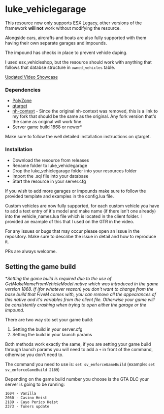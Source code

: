 # luke_vehiclegarage

This resource now only supports ESX Legacy, other versions of the framework **will not** work without modifying the resource.

Alongside cars, aircrafts and boats are also fully supported with them having their own separate garages and impounds.

The impound has checks in place to prevent vehicle duping.

I used esx_vehicleshop, but the resource should work with anything that follows that databse structure in `owned_vehicles` table.

[Updated Video Showcase](https://www.youtube.com/watch?v=GT2u5uoz7Tc)

### Dependencies
* [PolyZone](https://github.com/mkafrin/PolyZone)
* [qtarget](https://github.com/QuantusRP/qtarget)
* [nh-context](https://github.com/LukeWasTakenn/nh-context) - Since the original nh-context was removed, this is a link to my fork that should be the same as the original. Any fork version that's the same as original will work fine.
* Server game build 1868 or newer*

Make sure to follow the well detailed installation instructions on qtarget.

### Installation
* Download the resource from releases
* Rename folder to luke_vehiclegarage
* Drop the luke_vehiclegarage folder into your resources folder
* Import the .sql file into your database
* Start the resource in your server.cfg

If you wish to add more garages or impounds make sure to follow the provided template and examples in the config.lua file.

Custom vehicles are now fully supported, for each custom vehicle you have to add a text entry of it's model and make name (if there isn't one already) into the vehicle_names.lua file which is located in the client folder. I provided an example of this that I used on the GTR in the video.

For any issues or bugs that may occur please open an Issue in the repository. Make sure to describe the issue in detail and how to reproduce it.

PRs are always welcome.

## Setting the game build

**Setting the game build is required due to the use of GetMakeNameFromVehicleModel native which was introduced in the game version 1868. If (for whatever reason) you don't want to change from the base build that FiveM comes with, you can remove all the appearances of this native and it's variables from the client file. Otherwise your game will be consistently crashing when trying to open either the garage or the impound.*

There are two way sto set your game build:
  1. Setting the build in your server.cfg
  2. Setting the build in your launch params

Both methods work exactly the same, if you are setting your game build through launch params you will need to add a `+` in front of the command, otherwise you don't need to.

The command you need to use is: `set sv_enforceGameBuild` (example: `set sv_enforceGameBuild 2189`)

Depending on the game build number you choose is the GTA DLC your server is going to be running:
```
1604 - Vanilla 
2060 - Casino Heist
2189 - Cayo Perico Heist
2373 - Tuners update
```
